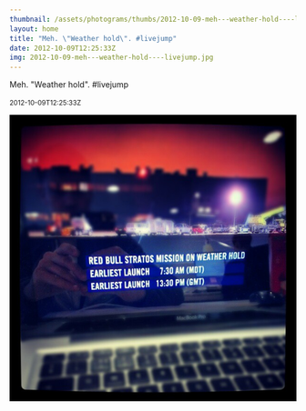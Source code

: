 ```yaml
---
thumbnail: /assets/photograms/thumbs/2012-10-09-meh---weather-hold----livejump.png
layout: home
title: "Meh. \"Weather hold\". #livejump"
date: 2012-10-09T12:25:33Z
img: 2012-10-09-meh---weather-hold----livejump.jpg
---
```


Meh. "Weather hold". #livejump

<small>2012-10-09T12:25:33Z</small>

![Meh. "Weather hold". #livejump](/assets/photograms/original/2012-10-09-meh---weather-hold----livejump.jpg)
